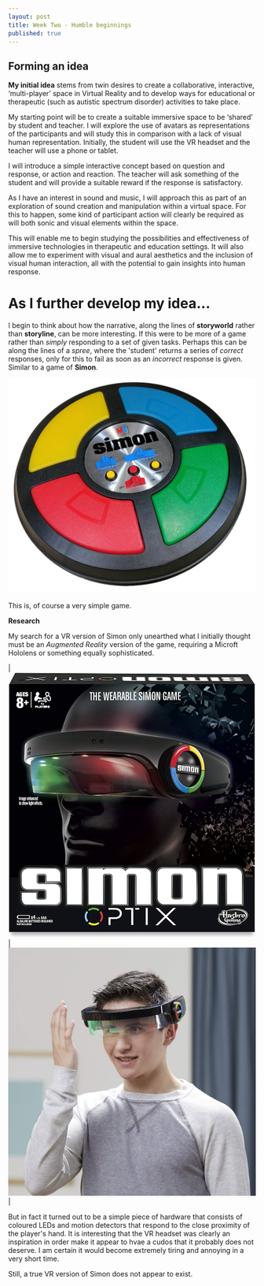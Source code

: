 ```yaml
---
layout: post
title: Week Two - Humble beginnings
published: true
---
```


## Forming an idea

**My initial idea** stems from twin desires to create a collaborative, interactive, ‘multi-player’ space in Virtual Reality and to develop ways for educational or therapeutic (such as autistic spectrum disorder) activities to take place.

My starting point will be to create a suitable immersive space to be ‘shared’ by student and teacher. I will explore the use of avatars as representations of the participants and will study this in comparison with a lack of visual human representation. Initially, the student will use the VR headset and the teacher will use a phone or tablet.

I will introduce a simple interactive concept based on question and response, or action and reaction. The teacher will ask something of the student and will provide a suitable reward if the response is satisfactory. 

As I have an interest in sound and music, I will approach this as part of an exploration of sound creation and manipulation within a virtual space. For this to happen, some kind of participant action will clearly be required as will both sonic and visual elements within the space.

This will enable me to begin studying the possibilities and effectiveness of immersive technologies in therapeutic and education settings. It will also allow me to experiment with visual and aural aesthetics and the inclusion of visual human interaction, all with the potential to gain insights into human response.




# As I further develop my idea...

I begin to think about how the narrative, along the lines of **storyworld** rather than **storyline**, can be more interesting. If this were to be more of a game rather than _simply_ responding to a set of given tasks. Perhaps this can be along the lines of a _spree_, where the 'student' returns a series of _correct_ responses, only for this to fail as soon as an _incorrect_ response is given. Similar to a game of **Simon**.

![Simon Game](\images\simon-electronic-game.jpg) 

This is, of course a very simple game. 

**Research**

My search for a VR version of Simon only unearthed what I initially thought must be an _Augmented Reality_ version of the game, requiring a Microft Hololens or something equally sophisticated. 

|![Simon Game Box](\images\simon-headset-box.jpg)|![Simon headset](\images\simon-headset-game2.jpg)|

But in fact it turned out to be a simple piece of hardware that consists of coloured LEDs and motion detectors that respond to the close proximity of the player's hand. It is interesting that the VR headset was clearly an inspiration in order make it appear to hvae a cudos that it probably does not deserve. I am certain it would become extremely tiring and annoying in a very short time.

Still, a true VR version of Simon does not appear to exist. 













